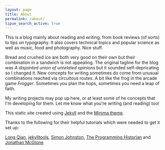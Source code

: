 ```yaml
---
layout: page
title: About
permalink: /about/
tipue_search_active: true
---
```


This is a blog mainly about reading and writing, from book reviews (of sorts) to tips on typography. It also covers technical topics and popular science as well as music, food and photography. Nice stuff.

Bread and crushed ice are both very good on their own but their combination in a sandwich is not appealing. The original tagline for the blog was _A disjointed union of unrelated opinions_ but it sounded self-depricating so I changed it. New concepts for writing sometimes do come from unusual combinations reached via circuitous routes. A bit like the frog in the arcade game _Frogger_. Sometimes you plan the hops, sometimes you need a leap of faith. 

My writing projects may pop up here, or at least some of he concepts that I'm developing for them. Let me know what you're writing (and reading) too!  

This static site created using [Jekyll](https://jekyllrb.com/ "Jekyll") and the [Minima theme](https://github.com/jekyll/minima/ "Minima Jekyll theme"). 


Thanks to the following for their helpful tutorials which were needed to get it set up: 

[Long Qian](https://longqian.me "Long Qian"), [jekylltools](https://github.com/jekylltools/jekyll-tipue-search "jekylltools"), [Simon Johnston](https://simonkjohnston.life/ "Randomizer"), [The Programming Historian](https://programminghistorian.org/ "The Programming Historian") and [Jonathan McGlone](http://jmcglone.com/ "Jonathan McGlone")